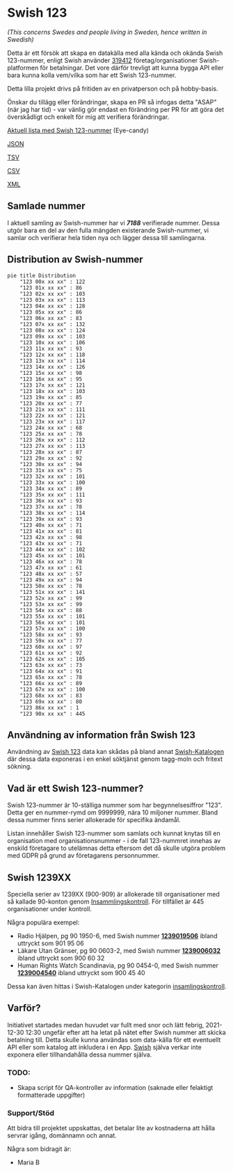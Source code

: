 # Swish 123

*(This concerns Swedes and people living in Sweden, hence written in Swedish)*

Detta är ett försök att skapa en datakälla med alla kända och okända Swish 123-nummer, enligt Swish använder [319412](https://www.swish.nu/about-swish#Swish_in_numbers) företag/organisationer Swish-platformen för betalningar. Det vore därför trevligt att kunna bygga API eller bara kunna kolla vem/vilka som har ett Swish 123-nummer.

Detta lilla projekt drivs på fritiden av en privatperson och på hobby-basis.

Önskar du tillägg eller förändringar, skapa en PR så infogas detta "ASAP" (när jag har tid) - var vänlig gör endast en förändring per PR för att göra det överskådligt och enkelt för mig att verifiera förändringar.



[Aktuell lista med Swish 123-nummer](https://github.com/cisene/swish-123/blob/master/swish-123.md) (Eye-candy)

[JSON](https://github.com/cisene/swish-123/blob/master/json/swish-123-datasource.json)

[TSV](https://github.com/cisene/swish-123/blob/master/text/swish-123-datasource.tsv)

[CSV](https://github.com/cisene/swish-123/blob/master/text/swish-123-datasource.csv)

[XML](https://github.com/cisene/swish-123/blob/master/xml-data/swish-123-datasource.xml)



## Samlade nummer

I aktuell samling av Swish-nummer har vi ***7188*** verifierade nummer. Dessa utgör bara en del av den fulla mängden existerande Swish-nummer, vi samlar och verifierar hela tiden nya och lägger dessa till samlingarna.

## Distribution av Swish-nummer

```mermaid
pie title Distribution
    "123 00x xx xx" : 122
    "123 01x xx xx" : 86
    "123 02x xx xx" : 103
    "123 03x xx xx" : 113
    "123 04x xx xx" : 128
    "123 05x xx xx" : 86
    "123 06x xx xx" : 83
    "123 07x xx xx" : 132
    "123 08x xx xx" : 124
    "123 09x xx xx" : 103
    "123 10x xx xx" : 106
    "123 11x xx xx" : 93
    "123 12x xx xx" : 118
    "123 13x xx xx" : 114
    "123 14x xx xx" : 126
    "123 15x xx xx" : 98
    "123 16x xx xx" : 95
    "123 17x xx xx" : 121
    "123 18x xx xx" : 103
    "123 19x xx xx" : 85
    "123 20x xx xx" : 77
    "123 21x xx xx" : 111
    "123 22x xx xx" : 121
    "123 23x xx xx" : 117
    "123 24x xx xx" : 68
    "123 25x xx xx" : 78
    "123 26x xx xx" : 112
    "123 27x xx xx" : 113
    "123 28x xx xx" : 87
    "123 29x xx xx" : 92
    "123 30x xx xx" : 94
    "123 31x xx xx" : 75
    "123 32x xx xx" : 101
    "123 33x xx xx" : 100
    "123 34x xx xx" : 89
    "123 35x xx xx" : 111
    "123 36x xx xx" : 93
    "123 37x xx xx" : 78
    "123 38x xx xx" : 114
    "123 39x xx xx" : 93
    "123 40x xx xx" : 71
    "123 41x xx xx" : 81
    "123 42x xx xx" : 98
    "123 43x xx xx" : 71
    "123 44x xx xx" : 102
    "123 45x xx xx" : 101
    "123 46x xx xx" : 78
    "123 47x xx xx" : 61
    "123 48x xx xx" : 57
    "123 49x xx xx" : 94
    "123 50x xx xx" : 78
    "123 51x xx xx" : 141
    "123 52x xx xx" : 99
    "123 53x xx xx" : 99
    "123 54x xx xx" : 88
    "123 55x xx xx" : 101
    "123 56x xx xx" : 101
    "123 57x xx xx" : 100
    "123 58x xx xx" : 93
    "123 59x xx xx" : 77
    "123 60x xx xx" : 97
    "123 61x xx xx" : 92
    "123 62x xx xx" : 105
    "123 63x xx xx" : 73
    "123 64x xx xx" : 91
    "123 65x xx xx" : 78
    "123 66x xx xx" : 89
    "123 67x xx xx" : 100
    "123 68x xx xx" : 83
    "123 69x xx xx" : 80
    "123 86x xx xx" : 1
    "123 90x xx xx" : 445
```

## Användning av information från Swish 123

Användning av [Swish 123](https://github.com/cisene/swish-123) data kan skådas på bland annat [Swish-Katalogen](https://b19.se/swish-katalogen/) där dessa data exponeras i en enkel söktjänst genom tagg-moln och fritext sökning.



## Vad är ett Swish 123-nummer?

Swish 123-nummer är 10-ställiga nummer som har begynnelsesiffror "123". Detta ger en nummer-rymd om 9999999, nära 10 miljoner nummer. Bland dessa nummer finns serier allokerade för specifika ändamål. 

Listan innehåller Swish 123-nummer som samlats och kunnat knytas till en organisation med organisationsnummer - i de fall 123-nummret innehas av enskild företagare to utelämnas detta eftersom det då skulle utgöra problem med GDPR på grund av företagarens personnummer.



## Swish 1239XX

Speciella serier av 1239XX (900-909) är allokerade till organisationer med så kallade 90-konton genom [Insammlingskontroll](https://www.insamlingskontroll.se/90-konto-organisationer/). För tillfället är 445 organisationer under kontroll.

Några populära exempel:

* Radio Hjälpen, pg 90 1950-6, med Swish nummer **[1239019506](https://b19.se/swish-katalogen/1239019506)** ibland uttryckt som 901 95 06
* Läkare Utan Gränser, pg 90 0603-2, med Swish nummer **[1239006032](https://b19.se/swish-katalogen/1239006032)** ibland uttryckt som 900 60 32
* Human Rights Watch Scandinavia, pg 90 0454-0, med Swish nummer **[1239004540](https://b19.se/swish-katalogen/1239004540)** ibland uttryckt som 900 45 40

Dessa kan även hittas i Swish-Katalogen under kategorin [insamlingskontroll](https://b19.se/swish-katalogen/k/insamlingskontroll).



## Varför?

Initiativet startades medan huvudet var fullt med snor och lätt febrig, 2021-12-30 12:30 ungefär efter att ha letat på nätet efter Swish nummer att skicka betalning till. Detta skulle kunna användas som data-källa för ett eventuellt API eller som katalog att inkludera i en App. [Swish](https://swish.nu/) själva verkar inte exponera eller tillhandahålla dessa nummer själva. 



### TODO:

* Skapa script för QA-kontroller av information (saknade eller felaktigt formatterade uppgifter)


### Support/Stöd

Att bidra till projektet uppskattas, det betalar lite av kostnaderna att hålla servrar igång, domännamn och annat.

Några som bidragit är:
* Maria B

